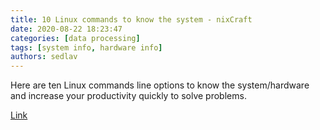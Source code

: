 ```yaml
---
title: 10 Linux commands to know the system - nixCraft
date: 2020-08-22 18:23:47
categories: [data processing]
tags: [system info, hardware info]
authors: sedlav
---
```


Here are ten Linux commands line options to know the system/hardware and increase your productivity quickly to solve problems.

[Link](https://www.cyberciti.biz/open-source/linux-commands-to-know-the-system/)
